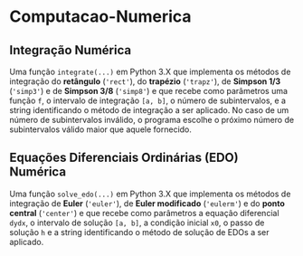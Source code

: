 # Computacao-Numerica

## Integração Numérica
Uma função ```integrate(...)``` em Python 3.X que implementa os métodos de integração do **retângulo** (```'rect'```), do **trapézio** (```'trapz'```), de **Simpson 1/3** (```'simp3'```) e de **Simpson 3/8** (```'simp8'```) e que recebe como parâmetros uma função ```f```, o intervalo de integração ```[a, b]```, o número de subintervalos, e a string identificando o método de integração a ser aplicado. No caso de um número de subintervalos inválido, o programa escolhe o próximo número de subintervalos válido maior que aquele fornecido. 

## Equações Diferenciais Ordinárias (EDO) Numérica 
Uma função ```solve_edo(...)``` em Python 3.X que implementa os métodos de integração de **Euler** (```'euler'```), de **Euler modificado** (```'eulerm'```) e do **ponto central** (```'center'```) e que recebe como parâmetros a equação diferencial ```dydx```, o intervalo de solução ```[a, b]```, a condição inicial ```x0```, o passo de solução ```h``` e a string identificando o método de solução de EDOs a ser aplicado.
